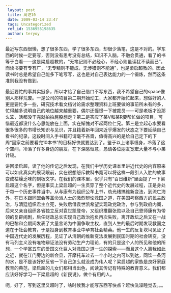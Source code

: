 ```yaml
---
 layout: post
 title: 周记10
 date: 2009-03-14 23:47
 tags: Uncategorized
 ref_id: 1536955198635
 author: teryoy
---
```

最近写东西很懒，想了很多东西，学了很多东西，却很少落笔，这是不对的。学东西的时候一定要写，否则没有思考没有总结，知识不入脑，不融会贯通，看了的书等于白看——这是梁启超教的，“无笔记则不必经心，不经心则虽读犹不读而已”。而读书要有专有广，“无专精则不能成，无涉猎则不能通”，也是梁启超教的。因此读书时总是希望自己能多下笔写写，这也是对自己表达能力的一个锻炼，然而这条准则我没有做到。

最近要忙的事其实挺多，所以才给了自己借口不写东西，我不希望自己的space像别人那样荒废。一是公司的项目第二期开始动工，大家都开始忙起来，想做好的人更是要忙多一些，研究技术看文档讨论需求整理资料上班要做的事前所未有的多，忙得越多说明自己的地位越来越重要，偶尔还憧憬一下被裁员——可是老板才没那么笨，活都没干完就拍拍屁股想走？第二是答应了某V和某R要帮忙做的项目，可惜最近都没什么心思能放在上面，实在惭愧对不起两位仁兄。第三是立起心水要看很多很多的书增长知识与见识，并且籍着新年回来近乎爆发的状态之下要延续自己看书的纪录，这段时间入手书籍可谓毫不吝啬，值得高兴的是给自己定下的下周“回家之前要看完10本书”的目标好快就要达到了。鉴于以上诸事缠身，冷落了这个空间，冷落了许多身边的朋友，在下深感惬意，恳请各位朋友宽宏大量不与小弟计较。

讲回梁启超，读了他的传记之后发现，在我们中学历史课本里讲近代史的内容原来可以如此真实的展现眼前，实在很想怒斥教科书竟可以将这样一段引人入胜的故事变成枯燥乏味的刻板文字。在我们的课本里，似乎只有“百日维新”里面提了一下梁启超这个名字，但是事实上梁启超的一生贯穿了整个近代史的发展过程，正是身处于每一个历史事件当中。从与康有为组织公车上书，劝光绪搞维新变法，到流亡海外，在日本跟同盟会等革命派人士的激烈辩论救国之道，在美国考察西方的民主政治，与清廷组织君主立宪，失败后借袁世凯希望实现政党政治，参与到政府内阁，后来又亲自组织各省独立反对袁世凯登帝，又组织推翻张勋以及自己恩师康有为带领的复辟闹剧，后任财政总长实现自己政治抱负再次失败，离开政坛之后又在一战的巴黎和会期间发表了大量言论为中国争取主权，直到人生的最后时期发现救国之道在于社会教育，于是投身到教育事业中孕育社会精英。他一生的反复坎坷见证了中国近代史的发展历程，见证了从清朝的维新变法发展到民国时期的社会转变，没有马列主义没有唯物辩证法没有劳动生产力理论，有的只是这个人的所见和他的所想，一个学富五车的爱国文化巨人对救国之道一生的探索——而且这个人离我如此之近，就在江门旁边的新会县，开摩托车过去一个小时之内可以到达，同饮一条河的水，是不是该好好反省一下自己怎么就没成为伟人呢？梁启超的家族是良好家庭教育的典范，梁启超的儿女们都相当出色，阅读其传记有特殊的教育意义。我们都应该好好学习一下梁启超的《新民说》，做个有用的人。

呃，好了，写到这里又超时了，啥时候我才能写东西写快点？赶快洗澡睡觉去。。。

